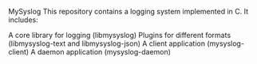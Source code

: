 MySyslog
This repository contains a logging system implemented in C. It includes:

A core library for logging (libmysyslog)
Plugins for different formats (libmysyslog-text and libmysyslog-json)
A client application (mysyslog-client)
A daemon application (mysyslog-daemon)
